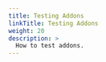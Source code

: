 ```yaml
---
title: Testing Addons
linkTitle: Testing Addons
weight: 20
description: >
  How to test addons.
---
```

